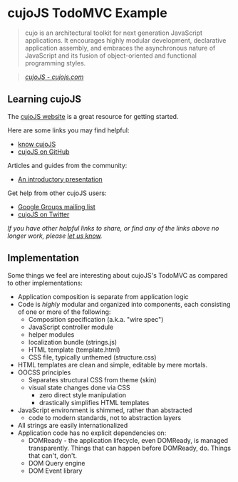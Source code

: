 # cujoJS TodoMVC Example

> cujo is an architectural toolkit for next generation JavaScript applications. It encourages highly modular development, declarative application assembly, and embraces the asynchronous nature of JavaScript and its fusion of object-oriented and functional programming styles.

> _[cujoJS - cujojs.com](http://cujojs.com)_


## Learning cujoJS

The [cujoJS website](http://cujojs.com) is a great resource for getting started.

Here are some links you may find helpful:

* [know cujoJS](http://know.cujojs.com/)
* [cujoJS on GitHub](https://github.com/cujojs)

Articles and guides from the community:

* [An introductory presentation](http://www.youtube.com/watch?v=TqX-CqYYwEc)

Get help from other cujoJS users:

* [Google Groups mailing list](https://groups.google.com/forum/#!forum/cujojs)
* [cujoJS on Twitter](http://twitter.com/cujojs)

_If you have other helpful links to share, or find any of the links above no longer work, please [let us know](https://github.com/tastejs/tobuymvc/issues)._


## Implementation

Some things we feel are interesting about cujoJS's TodoMVC as compared to other implementations:

* Application composition is separate from application logic
* Code is *highly* modular and organized into components, each consisting of
  one or more of the following:
	* Composition specification (a.k.a. "wire spec")
	* JavaScript controller module
	* helper modules
	* localization bundle (strings.js)
	* HTML template (template.html)
	* CSS file, typically unthemed (structure.css)
* HTML templates are clean and simple, editable by mere mortals.
* OOCSS principles
	* Separates structural CSS from theme (skin)
	* visual state changes done via CSS
		* zero direct style manipulation
		* drastically simplifies HTML templates
* JavaScript environment is shimmed, rather than abstracted
	* code to modern standards, not to abstraction layers
* All strings are easily internationalized
* Application code has no explicit dependencies on:
	* DOMReady - the application lifecycle, even DOMReady, is managed
	  transparently.  Things that can happen before DOMReady, do.
	  Things that can't, don't.
	* DOM Query engine
	* DOM Event library
